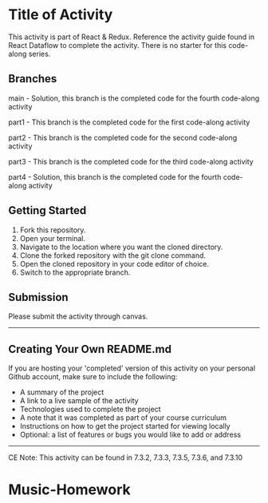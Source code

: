 # Title of Activity

This activity is part of React & Redux. Reference the activity guide found in React Dataflow to complete the activity. There is no starter for this code-along series.

## Branches
main - Solution, this branch is the completed code for the fourth code-along activity  

part1 - This branch is the completed code for the first code-along activity 

part2 - This branch is the completed code for the second code-along activity

part3 - This branch is the completed code for the third code-along activity

part4 - Solution, this branch is the completed code for the fourth code-along activity

## Getting Started

1. Fork this repository.
2. Open your terminal.
3. Navigate to the location where you want the cloned directory.
4. Clone the forked repository with the git clone command.
5. Open the cloned repository in your code editor of choice.
6. Switch to the appropriate branch.

## Submission
Please submit the activity through canvas.

***
## Creating Your Own README.md
If you are hosting your 'completed' version of this activity on your personal Github account, make sure to include the following:
* A summary of the project
* A link to a live sample of the activity
* Technologies used to complete the project
* A note that it was completed as part of your course curriculum
* Instructions on how to get the project started for viewing locally
* Optional: a list of features or bugs you would like to add or address

***
CE Note: This activity can be found in 7.3.2, 7.3.3, 7.3.5, 7.3.6, and 7.3.10
# Music-Homework
